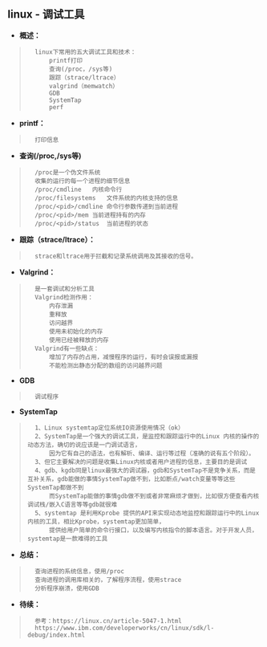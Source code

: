 ## linux - 调试工具
- **概述：**
>       linux下常用的五大调试工具和技术：
>           printf打印
>           查询(/proc，/sys等)
>           跟踪（strace/ltrace）
>           valgrind（memwatch）
>           GDB
>           SystemTap
>           perf
>

- **printf：**
>       打印信息
>
>

- **查询(/proc,/sys等)**
>       /proc是一个伪文件系统
>       收集的运行的每一个进程的细节信息
>       /proc/cmdline   内核命令行
>       /proc/filesystems   文件系统的内核支持的信息
>       /proc/<pid>/cmdline 命令行参数传递到当前进程
>       /proc/<pid>/mem 当前进程持有的内存
>       /proc/<pid>/status  当前进程的状态
>
>

- **跟踪（strace/ltrace）：**
>       strace和ltrace用于拦截和记录系统调用及其接收的信号。
>
>

- **Valgrind：**
>       是一套调试和分析工具
>       Valgrind检测作用：
>           内存泄漏
>           重释放
>           访问越界
>           使用未初始化的内存
>           使用已经被释放的内存
>       Valgrind有一些缺点：
>           增加了内存的占用，减慢程序的运行，有时会误报或漏报
>           不能检测出静态分配的数组的访问越界问题
>

- **GDB**
>       调试程序
>
>
>

- **SystemTap**
>       1、Linux systemtap定位系统IO资源使用情况（ok）
>       2、SystemTap是一个强大的调试工具，是监控和跟踪运行中的Linux 内核的操作的动态方法，确切的说应该是一门调试语言，
>           因为它有自己的语法，也有解析、编译、运行等过程（准确的说有五个阶段）。
>       3、但它主要解决的问题是收集Linux内核或者用户进程的信息，主要目的是调试
>       4、gdb、kgdb同是linux最强大的调试器，gdb和SystemTap不是竞争关系，而是互补关系，gdb能做的事情SystemTap做不到，比如断点/watch变量等等这些SystemTap都做不到
>           而SystemTap能做的事情gdb做不到或者非常麻烦才做到，比如很方便查看内核调试栈/嵌入C语言等等gdb就很难
>       5、systemtap 是利用Kprobe 提供的API来实现动态地监控和跟踪运行中的Linux内核的工具，相比Kprobe，systemtap更加简单，
>           提供给用户简单的命令行接口，以及编写内核指令的脚本语言。对于开发人员，systemtap是一款难得的工具
>
>
>
>
>
>
>
>

- **总结：**
>       查询进程的系统信息，使用/proc
>       查询进程的调用库相关的，了解程序流程，使用strace
>       分析程序崩溃，使用GDB
>
>
>
>
>

- **待续：**
>       参考：https://linux.cn/article-5047-1.html
>       https://www.ibm.com/developerworks/cn/linux/sdk/l-debug/index.html
>
>
>
>
>
>
>
>
>
>
>
>
>
>
>
>
>
>
